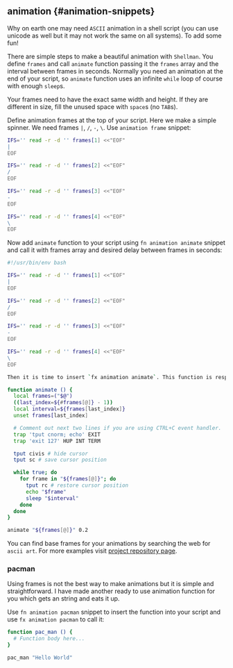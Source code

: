 ## animation {#animation-snippets}

Why on earth one may need `ASCII` animation in a shell script (you can use unicode as well but it may not work the same on all systems). To add some fun!

There are simple steps to make a beautiful animation with `Shellman`. You define `frames` and call `animate` function passing it the `frames` array and the interval between frames in seconds. Normally you need an animation at the end of your script, so `animate` function uses an infinite `while` loop of course with enough `sleep`s.

Your frames need to have the exact same width and height. If they are different in size, fill the unused space with `space`s (no `TAB`s).

Define animation frames at the top of your script. Here we make a simple spinner. We need frames `|`, `/`, `-`, `\`. Use `animation frame` snippet:

```bash
IFS='' read -r -d '' frames[1] <<"EOF"
|
EOF

IFS='' read -r -d '' frames[2] <<"EOF"
/
EOF

IFS='' read -r -d '' frames[3] <<"EOF"
-
EOF

IFS='' read -r -d '' frames[4] <<"EOF"
\
EOF
```

Now add `animate` function to your script using `fn animation animate` snippet and call it with frames array and desired delay between frames in seconds:

```bash
#!/usr/bin/env bash

IFS='' read -r -d '' frames[1] <<"EOF"
|
EOF

IFS='' read -r -d '' frames[2] <<"EOF"
/
EOF

IFS='' read -r -d '' frames[3] <<"EOF"
-
EOF

IFS='' read -r -d '' frames[4] <<"EOF"
\
EOF

Then it is time to insert `fx animation animate`. This function is responsible for animating the frames. It accepts time delay as seconds and animation mode. There are two animation modes: circular and pendular. In circular mode after last frame animation starts from first frame but in pendular mode after last frame animation rolls back.

function animate () {
  local frames=("$@")
  ((last_index=${#frames[@]} - 1))
  local interval=${frames[last_index]}
  unset frames[last_index]

  # Comment out next two lines if you are using CTRL+C event handler.
  trap 'tput cnorm; echo' EXIT
  trap 'exit 127' HUP INT TERM

  tput civis # hide cursor
  tput sc # save cursor position

  while true; do
    for frame in "${frames[@]}"; do
      tput rc # restore cursor position
      echo "$frame"
      sleep "$interval"
    done
  done
}

animate "${frames[@]}" 0.2
```

You can find base frames for  your animations by searching the web for `ascii art`. For more examples visit [project repository page](https://github.com/yousefvand/shellman/tree/master/samples/animation).

### pacman

Using frames is not the best way to make animations but it is simple and straightforward. I have made another ready to use animation function for you which gets an string and eats it up.

Use `fn animation pacman` snippet to insert the function into your script and use `fx animation pacman` to call it:

```bash
function pac_man () {
  # Function body here...
}

pac_man "Hello World"
```
